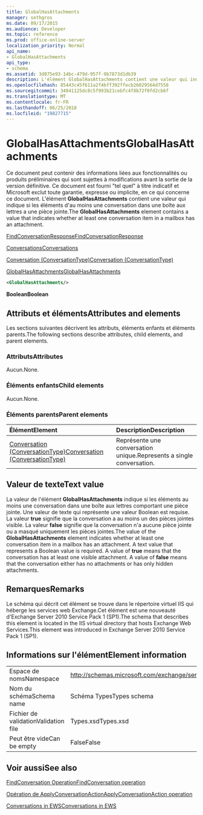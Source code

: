 ```yaml
---
title: GlobalHasAttachments
manager: sethgros
ms.date: 09/17/2015
ms.audience: Developer
ms.topic: reference
ms.prod: office-online-server
localization_priority: Normal
api_name:
- GlobalHasAttachments
api_type:
- schema
ms.assetid: 3d075e93-14bc-479d-957f-9b7873d1db39
description: L'élément GlobalHasAttachments contient une valeur qui indique si les éléments d'au moins une conversation dans une boîte aux lettres a une pièce jointe.
ms.openlocfilehash: 85443c45f611a2f4bff392ffecb26029564d7558
ms.sourcegitcommit: 34041125dc8c5f993b21cebfc4f8b72f0fd2cb6f
ms.translationtype: MT
ms.contentlocale: fr-FR
ms.lasthandoff: 06/25/2018
ms.locfileid: "19827715"
---
```

# <a name="globalhasattachments"></a><span data-ttu-id="d8944-103">GlobalHasAttachments</span><span class="sxs-lookup"><span data-stu-id="d8944-103">GlobalHasAttachments</span></span>

<span data-ttu-id="d8944-104">Ce document peut contenir des informations liées aux fonctionnalités ou produits préliminaires qui sont sujettes à modifications avant la sortie de la version définitive. Ce document est fourni "tel quel" à titre indicatif et Microsoft exclut toute garantie, expresse ou implicite, en ce qui concerne ce document. L'élément **GlobalHasAttachments** contient une valeur qui indique si les éléments d'au moins une conversation dans une boîte aux lettres a une pièce jointe.</span><span class="sxs-lookup"><span data-stu-id="d8944-104">The **GlobalHasAttachments** element contains a value that indicates whether at least one conversation item in a mailbox has an attachment.</span></span> 
  
[<span data-ttu-id="d8944-105">FindConversationResponse</span><span class="sxs-lookup"><span data-stu-id="d8944-105">FindConversationResponse</span></span>](findconversationresponse.md)
  
[<span data-ttu-id="d8944-106">Conversations</span><span class="sxs-lookup"><span data-stu-id="d8944-106">Conversations</span></span>](conversations-ex15websvcsotherref.md)
  
[<span data-ttu-id="d8944-107">Conversation (ConversationType)</span><span class="sxs-lookup"><span data-stu-id="d8944-107">Conversation (ConversationType)</span></span>](conversation-conversationtype.md)
  
[<span data-ttu-id="d8944-108">GlobalHasAttachments</span><span class="sxs-lookup"><span data-stu-id="d8944-108">GlobalHasAttachments</span></span>](globalhasattachments.md)
  
```XML
<GlobalHasAttachments/>
```

 <span data-ttu-id="d8944-109">**Boolean**</span><span class="sxs-lookup"><span data-stu-id="d8944-109">**Boolean**</span></span>
## <a name="attributes-and-elements"></a><span data-ttu-id="d8944-110">Attributs et éléments</span><span class="sxs-lookup"><span data-stu-id="d8944-110">Attributes and elements</span></span>

<span data-ttu-id="d8944-111">Les sections suivantes décrivent les attributs, éléments enfants et éléments parents.</span><span class="sxs-lookup"><span data-stu-id="d8944-111">The following sections describe attributes, child elements, and parent elements.</span></span>
  
### <a name="attributes"></a><span data-ttu-id="d8944-112">Attributs</span><span class="sxs-lookup"><span data-stu-id="d8944-112">Attributes</span></span>

<span data-ttu-id="d8944-113">Aucun.</span><span class="sxs-lookup"><span data-stu-id="d8944-113">None.</span></span>
  
### <a name="child-elements"></a><span data-ttu-id="d8944-114">Éléments enfants</span><span class="sxs-lookup"><span data-stu-id="d8944-114">Child elements</span></span>

<span data-ttu-id="d8944-115">Aucun.</span><span class="sxs-lookup"><span data-stu-id="d8944-115">None.</span></span>
  
### <a name="parent-elements"></a><span data-ttu-id="d8944-116">Éléments parents</span><span class="sxs-lookup"><span data-stu-id="d8944-116">Parent elements</span></span>

|<span data-ttu-id="d8944-117">**Élément**</span><span class="sxs-lookup"><span data-stu-id="d8944-117">**Element**</span></span>|<span data-ttu-id="d8944-118">**Description**</span><span class="sxs-lookup"><span data-stu-id="d8944-118">**Description**</span></span>|
|:-----|:-----|
|[<span data-ttu-id="d8944-119">Conversation (ConversationType)</span><span class="sxs-lookup"><span data-stu-id="d8944-119">Conversation (ConversationType)</span></span>](conversation-conversationtype.md) <br/> |<span data-ttu-id="d8944-120">Représente une conversation unique.</span><span class="sxs-lookup"><span data-stu-id="d8944-120">Represents a single conversation.</span></span>  <br/> |
   
## <a name="text-value"></a><span data-ttu-id="d8944-121">Valeur de texte</span><span class="sxs-lookup"><span data-stu-id="d8944-121">Text value</span></span>

<span data-ttu-id="d8944-p101">La valeur de l'élément **GlobalHasAttachments** indique si les éléments au moins une conversation dans une boîte aux lettres comportant une pièce jointe. Une valeur de texte qui représente une valeur Boolean est requise. La valeur **true** signifie que la conversation a au moins un des pièces jointes visible. La valeur **false** signifie que la conversation n'a aucune pièce jointe ou a masqué uniquement les pièces jointes.</span><span class="sxs-lookup"><span data-stu-id="d8944-p101">The value of the **GlobalHasAttachments** element indicates whether at least one conversation item in a mailbox has an attachment. A text value that represents a Boolean value is required. A value of **true** means that the conversation has at least one visible attachment. A value of **false** means that the conversation either has no attachments or has only hidden attachments.</span></span> 
  
## <a name="remarks"></a><span data-ttu-id="d8944-126">Remarques</span><span class="sxs-lookup"><span data-stu-id="d8944-126">Remarks</span></span>

<span data-ttu-id="d8944-127">Le schéma qui décrit cet élément se trouve dans le répertoire virtuel IIS qui héberge les services web Exchange.Cet élément est une nouveauté d'Exchange Server 2010 Service Pack 1 (SP1).</span><span class="sxs-lookup"><span data-stu-id="d8944-127">The schema that describes this element is located in the IIS virtual directory that hosts Exchange Web Services.This element was introduced in Exchange Server 2010 Service Pack 1 (SP1).</span></span>
  
## <a name="element-information"></a><span data-ttu-id="d8944-128">Informations sur l'élément</span><span class="sxs-lookup"><span data-stu-id="d8944-128">Element information</span></span>

|||
|:-----|:-----|
|<span data-ttu-id="d8944-129">Espace de noms</span><span class="sxs-lookup"><span data-stu-id="d8944-129">Namespace</span></span>  <br/> |http://schemas.microsoft.com/exchange/services/2006/types  <br/> |
|<span data-ttu-id="d8944-130">Nom du schéma</span><span class="sxs-lookup"><span data-stu-id="d8944-130">Schema name</span></span>  <br/> |<span data-ttu-id="d8944-131">Schéma Types</span><span class="sxs-lookup"><span data-stu-id="d8944-131">Types schema</span></span>  <br/> |
|<span data-ttu-id="d8944-132">Fichier de validation</span><span class="sxs-lookup"><span data-stu-id="d8944-132">Validation file</span></span>  <br/> |<span data-ttu-id="d8944-133">Types.xsd</span><span class="sxs-lookup"><span data-stu-id="d8944-133">Types.xsd</span></span>  <br/> |
|<span data-ttu-id="d8944-134">Peut être vide</span><span class="sxs-lookup"><span data-stu-id="d8944-134">Can be empty</span></span>  <br/> |<span data-ttu-id="d8944-135">False</span><span class="sxs-lookup"><span data-stu-id="d8944-135">False</span></span>  <br/> |
   
## <a name="see-also"></a><span data-ttu-id="d8944-136">Voir aussi</span><span class="sxs-lookup"><span data-stu-id="d8944-136">See also</span></span>



[<span data-ttu-id="d8944-137">FindConversation Operation</span><span class="sxs-lookup"><span data-stu-id="d8944-137">FindConversation operation</span></span>](findconversation-operation.md)
  
[<span data-ttu-id="d8944-138">Opération de ApplyConversationAction</span><span class="sxs-lookup"><span data-stu-id="d8944-138">ApplyConversationAction operation</span></span>](applyconversationaction-operation.md)


[<span data-ttu-id="d8944-139">Conversations in EWS</span><span class="sxs-lookup"><span data-stu-id="d8944-139">Conversations in EWS</span></span>](http://msdn.microsoft.com/library/91e64629-db6c-4c94-9dcb-d386232e8467%28Office.15%29.aspx)

